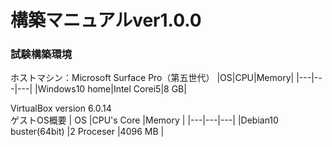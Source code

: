 # 構築マニュアルver1.0.0

### 試験構築環境
ホストマシン：Microsoft Surface Pro（第五世代）
|OS|CPU|Memory|
|---|---|---|
|Windows10 home|Intel Corei5|8 GB|

VirtualBox  version 6.0.14  
ゲストOS概要
| OS  |CPU's Core  |Memory  |
|---|---|---|
|Debian10 buster(64bit)  |2 Proceser  |4096 MB  |
